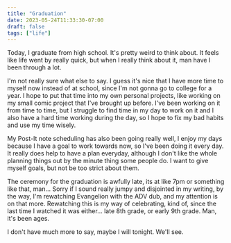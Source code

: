 ```yaml
---
title: "Graduation"
date: 2023-05-24T11:33:30-07:00
draft: false
tags: ["life"]
---
```


Today, I graduate from high school. It's pretty weird to think about. It feels like life went by really quick, but when I really think about it, man have I been through a lot. 

I'm not really sure what else to say. I guess it's nice that I have more time to myself now instead of at school, since I'm not gonna go to college for a year. I hope to put that time into my own personal projects, like working on my small comic project that I've brought up before. I've been working on it from time to time, but I struggle to find time in my day to work on it and I also have a hard time working during the day, so I hope to fix my bad habits and use my time wisely.

My Post-It note scheduling has also been going really well, I enjoy my days because I have a goal to work towards now, so I've been doing it every day. It really does help to have a plan everyday, although I don't like the whole planning things out by the minute thing some people do. I want to give myself goals, but not be too strict about them. 

The ceremony for the graduation is awfully late, its at like 7pm or something like that, man... Sorry if I sound really jumpy and disjointed in my writing, by the way, I'm rewatching Evangelion with the ADV dub, and my attention is on that more. Rewatching this is my way of celebrating, kind of, since the last time I watched it was either... late 8th grade, or early 9th grade. Man, it's been ages.

I don't have much more to say, maybe I will tonight. We'll see. 